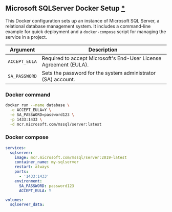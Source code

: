 ## Microsoft SQLServer Docker Setup [\*](https://hub.docker.com/r/microsoft/mssql-server)

This Docker configuration sets up an instance of Microsoft SQL Server, a relational database management system. It includes a command-line example for quick deployment and a `docker-compose` script for managing the service in a project.

| **Argument**  | **Description**                                                   |
| ------------- | ----------------------------------------------------------------- |
| `ACCEPT_EULA` | Required to accept Microsoft's End-User License Agreement (EULA). |
| `SA_PASSWORD` | Sets the password for the system administrator (SA) account.      |

### Docker command

```bash
docker run --name database \
  -e ACCEPT_EULA=Y \
  -e SA_PASSWORD=password123 \
  -p 1433:1433 \
  -d mcr.microsoft.com/mssql/server:latest
```

### Docker compose

```yaml
services:
  sqlserver:
    image: mcr.microsoft.com/mssql/server:2019-latest
    container_name: my-sqlserver
    restart: always
    ports:
      - '1433:1433'
    environment:
      SA_PASSWORD: password123
      ACCEPT_EULA: Y

volumes:
  sqlserver_data:
```
